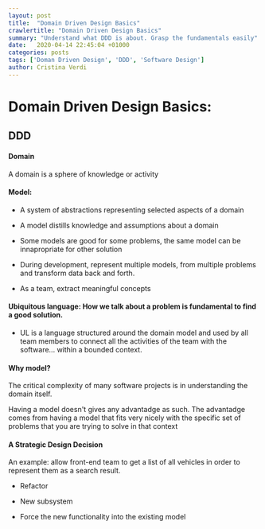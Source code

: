 ```yaml
---
layout: post
title:  "Domain Driven Design Basics"
crawlertitle: "Domain Driven Design Basics"
summary: "Understand what DDD is about. Grasp the fundamentals easily"
date:   2020-04-14 22:45:04 +01000
categories: posts
tags: ['Doman Driven Design', 'DDD', 'Software Design']
author: Cristina Verdi
---
```


# Domain Driven Design Basics:

## DDD

#### Domain

A domain is a sphere of knowledge or activity

#### Model:

* A system of abstractions representing selected aspects of a domain

* A model distills knowledge and assumptions about a domain

* Some models are good for some problems, the same model can be innapropriate for other solution

* During development, represent multiple models, from multiple problems and transform data back and forth.

* As a team, extract meaningful concepts

#### Ubiquitous language: How we talk about a problem is fundamental to find a good solution.

* UL is a language structured around the domain model and used by all team members to connect all the activities of the team with the software... within a bounded context.

#### Why model?

The critical complexity of many software projects is in understanding the domain itself.

Having a model doesn't gives any advantadge as such. The advantadge comes from having a model that fits very nicely with the specific set of problems that you are trying to solve in that context

#### A Strategic Design Decision

An example: allow front-end team to get a list of all vehicles in order to represent them as a search result.

- Refactor

- New subsystem

- Force the new functionality into the existing model